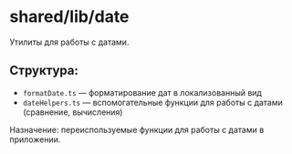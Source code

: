 # shared/lib/date

Утилиты для работы с датами.

## Структура:

- `formatDate.ts` — форматирование дат в локализованный вид
- `dateHelpers.ts` — вспомогательные функции для работы с датами (сравнение, вычисления)

Назначение: переиспользуемые функции для работы с датами в приложении.
